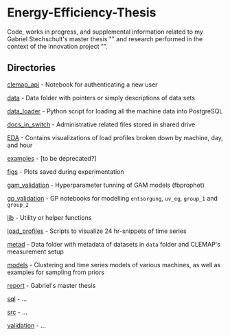 # Energy-Efficiency-Thesis

Code, works in progress, and supplemental information related to my Gabriel Stechschult's master thesis "" and research performed in the context of the innovation project "". 

## Directories

[clemap_api](clemap_api/) - Notebook for authenticating a new user

[data](data/) - Data folder with pointers or simply descriptions of data sets

[data_loader](data_loader/) - Python script for loading all the machine data into PostgreSQL

[docs_in_switch](docs_in_switch/) - Administrative related files stored in shared drive

[EDA](EDA/) - Contains visualizations of load profiles broken down by machine, day, and hour

[examples](examples/) - [to be deprecated?]

[figs](figs/) - Plots saved during experimentation

[gam_validation](gam_validation/) - Hyperparameter tunning of GAM models (fbprophet)

[gp_validation](gp_validation/) - GP notebooks for modelling `entsorgung`, `uv_eg`, `group_1` and `group_2`

[lib](lib/) - Utility or helper functions

[load_profiles](load_profiles/) - Scripts to visualize 24 hr-snippets of time series

[metad](metad/) - Data folder with metadata of datasets in `data` folder and CLEMAP's measurement setup 

[models](models/) - Clustering and time series models of various machines, as well as examples for sampling from priors

[report](report/) - Gabriel's master thesis

[sql](sql/) - ...

[src](src/) - ...

[validation](validation/) - ...

